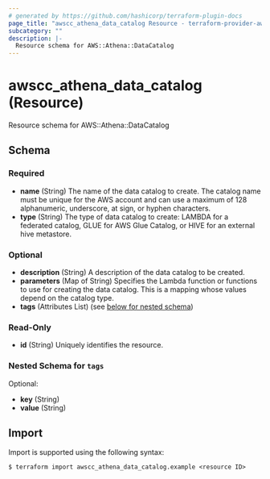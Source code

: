 ```yaml
---
# generated by https://github.com/hashicorp/terraform-plugin-docs
page_title: "awscc_athena_data_catalog Resource - terraform-provider-awscc"
subcategory: ""
description: |-
  Resource schema for AWS::Athena::DataCatalog
---
```


# awscc_athena_data_catalog (Resource)

Resource schema for AWS::Athena::DataCatalog



<!-- schema generated by tfplugindocs -->
## Schema

### Required

- **name** (String) The name of the data catalog to create. The catalog name must be unique for the AWS account and can use a maximum of 128 alphanumeric, underscore, at sign, or hyphen characters.
- **type** (String) The type of data catalog to create: LAMBDA for a federated catalog, GLUE for AWS Glue Catalog, or HIVE for an external hive metastore.

### Optional

- **description** (String) A description of the data catalog to be created.
- **parameters** (Map of String) Specifies the Lambda function or functions to use for creating the data catalog. This is a mapping whose values depend on the catalog type.
- **tags** (Attributes List) (see [below for nested schema](#nestedatt--tags))

### Read-Only

- **id** (String) Uniquely identifies the resource.

<a id="nestedatt--tags"></a>
### Nested Schema for `tags`

Optional:

- **key** (String)
- **value** (String)

## Import

Import is supported using the following syntax:

```shell
$ terraform import awscc_athena_data_catalog.example <resource ID>
```
